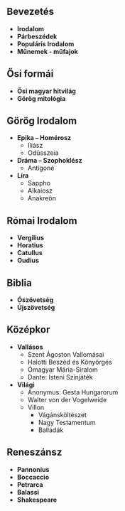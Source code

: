 ## Bevezetés
- **Irodalom**
- **Párbeszédek**
- **Populáris Irodalom**
- **Műnemek - műfajok**
## Ősi formái
- **Ősi magyar hitvilág**
- **Görög mitológia**
## Görög Irodalom
- **Epika – Homérosz**
	- Iliász
	- Odüsszeia
- **Dráma – Szophoklész**
	- Antigoné
- **Líra**
	- Sappho
	- Alkaiosz
	- Anakreón
## Római Irodalom
- **Vergilius**
- **Horatius**
- **Catullus**
- **Oudius**
## Biblia
- **Ószövetség**
- **Újszövetség**
## Középkor
- **Vallásos**
	- Szent Ágoston Vallomásai
	- Halotti Beszéd és Könyörgés
	- Ómagyar Mária-Siralom
	- Dante: Isteni Színjáték
- **Világi**
	- Anonymus: Gesta Hungarorum
	- Walter von der Vogelweide
	- Villon
		- Vágánsköltészet
		- Nagy Testamentum
		- Balladák
## Reneszánsz
- **Pannonius**
- **Boccaccio**
- **Petrarca**
- **Balassi**
- **Shakespeare**
